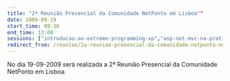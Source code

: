```yaml
---
title: "2ª Reunião Presencial da Comunidade NetPonto em Lisboa""
date: 2009-09-19
start_time: 09:30
end_time: 13:00
sessions: ["introducao-ao-extreme-programming-xp","asp-net-mvc-na-pratica"]
redirect_from: /reuniao/2a-reuniao-presencial-da-comunidade-netponto-em-lisboa/
---
```

No dia 19-09-2009 será realizada a 2ª Reunião Presencial da Comunidade NetPonto em Lisboa.